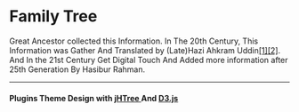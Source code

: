 # Family Tree

Great Ancestor collected this Information. In The 20th Century, This Information was Gather And Translated by (Late)Hazi Ahkram Uddin<a class="text-white" href="https://raw.githubusercontent.com/HRahman1777/TREE/main/Images/i1.jpg">[1]</a><a class="text-white" href="https://raw.githubusercontent.com/HRahman1777/TREE/main/Images/i2.jpg">[2]</a>. And In the 21st Century Get Digital Touch And Added more information after 25th Generation By Hasibur Rahman.

<hr>

#### Plugins Theme Design with <a href="https://naadydev.github.io/jHTree/"> jHTree </a> And <a href="https://d3js.org/"> D3.js </a>
